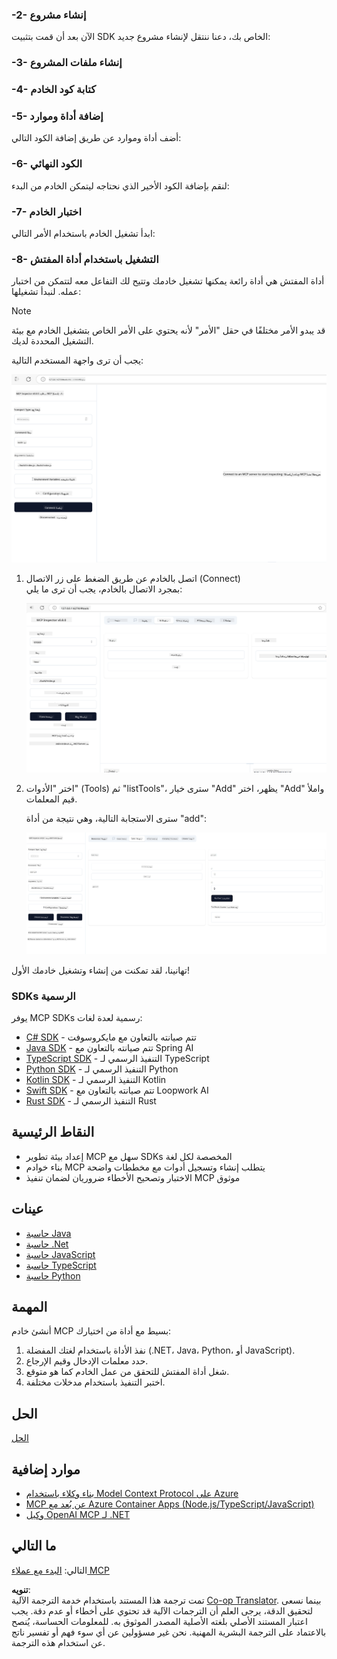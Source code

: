 <!--
CO_OP_TRANSLATOR_METADATA:
{
  "original_hash": "f01d4263fc6eec331615fef42429b720",
  "translation_date": "2025-06-18T18:14:33+00:00",
  "source_file": "03-GettingStarted/01-first-server/README.md",
  "language_code": "ar"
}
-->
### -2- إنشاء مشروع

الآن بعد أن قمت بتثبيت SDK الخاص بك، دعنا ننتقل لإنشاء مشروع جديد:

### -3- إنشاء ملفات المشروع

### -4- كتابة كود الخادم

### -5- إضافة أداة وموارد

أضف أداة وموارد عن طريق إضافة الكود التالي:

### -6- الكود النهائي

لنقم بإضافة الكود الأخير الذي نحتاجه ليتمكن الخادم من البدء:

### -7- اختبار الخادم

ابدأ تشغيل الخادم باستخدام الأمر التالي:

### -8- التشغيل باستخدام أداة المفتش

أداة المفتش هي أداة رائعة يمكنها تشغيل خادمك وتتيح لك التفاعل معه لتتمكن من اختبار عمله. لنبدأ تشغيلها:

> [!NOTE]
> قد يبدو الأمر مختلفًا في حقل "الأمر" لأنه يحتوي على الأمر الخاص بتشغيل الخادم مع بيئة التشغيل المحددة لديك.

يجب أن ترى واجهة المستخدم التالية:

![Connect](../../../../translated_images/connect.141db0b2bd05f096fb1dd91273771fd8b2469d6507656c3b0c9df4b3c5473929.ar.png)

1. اتصل بالخادم عن طريق الضغط على زر الاتصال (Connect)  
   بمجرد الاتصال بالخادم، يجب أن ترى ما يلي:

   ![Connected](../../../../translated_images/connected.73d1e042c24075d386cacdd4ee7cd748c16364c277d814e646ff2f7b5eefde85.ar.png)

2. اختر "الأدوات" (Tools) ثم "listTools"، سترى خيار "Add" يظهر، اختر "Add" واملأ قيم المعلمات.

   سترى الاستجابة التالية، وهي نتيجة من أداة "add":

   ![Result of running add](../../../../translated_images/ran-tool.a5a6ee878c1369ec1e379b81053395252a441799dbf23416c36ddf288faf8249.ar.png)

تهانينا، لقد تمكنت من إنشاء وتشغيل خادمك الأول!

### SDKs الرسمية

يوفر MCP SDKs رسمية لعدة لغات:

- [C# SDK](https://github.com/modelcontextprotocol/csharp-sdk) - تتم صيانته بالتعاون مع مايكروسوفت
- [Java SDK](https://github.com/modelcontextprotocol/java-sdk) - تتم صيانته بالتعاون مع Spring AI
- [TypeScript SDK](https://github.com/modelcontextprotocol/typescript-sdk) - التنفيذ الرسمي لـ TypeScript
- [Python SDK](https://github.com/modelcontextprotocol/python-sdk) - التنفيذ الرسمي لـ Python
- [Kotlin SDK](https://github.com/modelcontextprotocol/kotlin-sdk) - التنفيذ الرسمي لـ Kotlin
- [Swift SDK](https://github.com/modelcontextprotocol/swift-sdk) - تتم صيانته بالتعاون مع Loopwork AI
- [Rust SDK](https://github.com/modelcontextprotocol/rust-sdk) - التنفيذ الرسمي لـ Rust

## النقاط الرئيسية

- إعداد بيئة تطوير MCP سهل مع SDKs المخصصة لكل لغة
- بناء خوادم MCP يتطلب إنشاء وتسجيل أدوات مع مخططات واضحة
- الاختبار وتصحيح الأخطاء ضروريان لضمان تنفيذ MCP موثوق

## عينات

- [حاسبة Java](../samples/java/calculator/README.md)
- [حاسبة .Net](../../../../03-GettingStarted/samples/csharp)
- [حاسبة JavaScript](../samples/javascript/README.md)
- [حاسبة TypeScript](../samples/typescript/README.md)
- [حاسبة Python](../../../../03-GettingStarted/samples/python)

## المهمة

أنشئ خادم MCP بسيط مع أداة من اختيارك:

1. نفذ الأداة باستخدام لغتك المفضلة (.NET، Java، Python، أو JavaScript).  
2. حدد معلمات الإدخال وقيم الإرجاع.  
3. شغل أداة المفتش للتحقق من عمل الخادم كما هو متوقع.  
4. اختبر التنفيذ باستخدام مدخلات مختلفة.

## الحل

[الحل](./solution/README.md)

## موارد إضافية

- [بناء وكلاء باستخدام Model Context Protocol على Azure](https://learn.microsoft.com/azure/developer/ai/intro-agents-mcp)  
- [MCP عن بُعد مع Azure Container Apps (Node.js/TypeScript/JavaScript)](https://learn.microsoft.com/samples/azure-samples/mcp-container-ts/mcp-container-ts/)  
- [وكيل OpenAI MCP لـ .NET](https://learn.microsoft.com/samples/azure-samples/openai-mcp-agent-dotnet/openai-mcp-agent-dotnet/)

## ما التالي

التالي: [البدء مع عملاء MCP](/03-GettingStarted/02-client/README.md)

**تنويه**:  
تمت ترجمة هذا المستند باستخدام خدمة الترجمة الآلية [Co-op Translator](https://github.com/Azure/co-op-translator). بينما نسعى لتحقيق الدقة، يرجى العلم أن الترجمات الآلية قد تحتوي على أخطاء أو عدم دقة. يجب اعتبار المستند الأصلي بلغته الأصلية المصدر الموثوق به. للمعلومات الحساسة، يُنصح بالاعتماد على الترجمة البشرية المهنية. نحن غير مسؤولين عن أي سوء فهم أو تفسير ناتج عن استخدام هذه الترجمة.